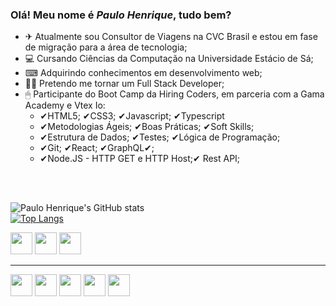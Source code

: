 ### Olá! Meu nome é <em><strong>Paulo Henrique</em></strong>, tudo bem?



- ✈ Atualmente sou Consultor de Viagens na CVC Brasil e estou em fase de migração para a área de tecnologia;
- 💻 Cursando Ciências da Computação na Universidade Estácio de Sá;
- ⌨ Adquirindo conhecimentos em desenvolvimento web;
- 👨‍🎓 Pretendo me tornar um Full Stack Developer;
- 🖱 Participante do Boot Camp da Hiring Coders, em parceria com a Gama Academy e Vtex Io:
  - ✔HTML5;  ✔CSS3;  ✔Javascript;  ✔Typescript
  - ✔Metodologias Ágeis;  ✔Boas Práticas; ✔Soft Skills;
  - ✔Estrutura de Dados;  ✔Testes;  ✔Lógica de Programação;
  - ✔Git; ✔React; ✔GraphQL✔;
  - ✔Node.JS - HTTP GET e HTTP Host;✔ Rest API;
  
<br>
<br>
   
![Paulo Henrique's GitHub stats](https://github-readme-stats.vercel.app/api?username=paulohenrique3140&theme=radical&show_icons=true) <br>
[![Top Langs](https://github-readme-stats.vercel.app/api/top-langs/?username=paulohenrique3140&layout=compact&theme=radical)](https://github.com/anuraghazra/github-readme-stats)
<div style="display: inline_block">
  <img height="35em" src="https://cdn.jsdelivr.net/gh/devicons/devicon/icons/html5/html5-plain.svg" />
  <img height="35em" src="https://cdn.jsdelivr.net/gh/devicons/devicon/icons/css3/css3-original.svg" />
  <img height="35em" src="https://cdn.jsdelivr.net/gh/devicons/devicon/icons/javascript/javascript-plain.svg" />
</div>

<hr />
<div style="display: inline_block">
  <a href="https://www.linkedin.com/in/paulohenrique3140/" target="_blank"><img height="35em" src="https://cdn.jsdelivr.net/gh/devicons/devicon/icons/linkedin/linkedin-original.svg" /></a>
  <a href="https://www.instagram.com/paulo.henrique3140/" target="_blank"><img height="35em" src="https://cdn-icons-png.flaticon.com/512/2111/2111463.png"></a>
  <a href="https://www.facebook.com/paulo.henrique3140/" target="_blank"><img height="35em" src="https://cdn.jsdelivr.net/gh/devicons/devicon/icons/facebook/facebook-original.svg" /></a>
  <a href="https://wa.me/5511934069298" target="_blank"><img height="35em" src="https://cdn-icons.flaticon.com/png/512/2504/premium/2504957.png?token=exp=1651730337~hmac=acb2fda951972e90f3371f28d97bf32a"></a>
  <a href="mailto:paulohenrique3140@outlook.com" target="_blank"><img height="35em" src="https://cdn-icons-png.flaticon.com/512/552/552486.png"></a>
                                                             
</div>




